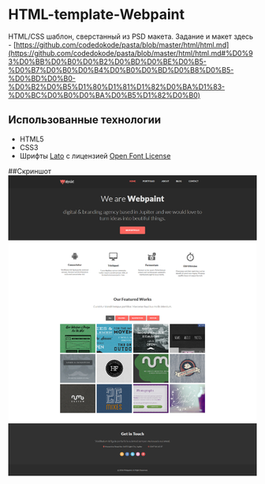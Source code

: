 # HTML-template-Webpaint
HTML/CSS шаблон, сверстанный из PSD макета. Задание и макет здесь - [https://github.com/codedokode/pasta/blob/master/html/html.md](https://github.com/codedokode/pasta/blob/master/html/html.md#%D0%93%D0%BB%D0%B0%D0%B2%D0%BD%D0%BE%D0%B5-%D0%B7%D0%B0%D0%B4%D0%B0%D0%BD%D0%B8%D0%B5-%D0%BD%D0%B0-%D0%B2%D0%B5%D1%80%D1%81%D1%82%D0%BA%D1%83-%D0%BC%D0%B0%D0%BA%D0%B5%D1%82%D0%B0)

## Использованные технологии
- HTML5
- CSS3
- Шрифты [Lato](https://fonts.google.com/specimen/Lato) с лицензией [Open Font License](http://scripts.sil.org/cms/scripts/page.php?site_id=nrsi&id=OFL_web)

##Скриншот
![Webpaint](https://github.com/wb3ar/html5-template-webpaint/blob/master/preview-img.png)

